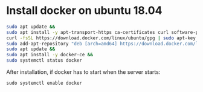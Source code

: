 # Install docker on ubuntu 18.04

```bash
sudo apt update && 
sudo apt install -y apt-transport-https ca-certificates curl software-properties-common &&
curl -fsSL https://download.docker.com/linux/ubuntu/gpg | sudo apt-key add - &&
sudo add-apt-repository "deb [arch=amd64] https://download.docker.com/linux/ubuntu bionic stable" &&
sudo apt update &&
sudo apt install -y docker-ce &&
sudo systemctl status docker
```

After installation, if docker has to start when the server starts:

```
sudo systemctl enable docker
```